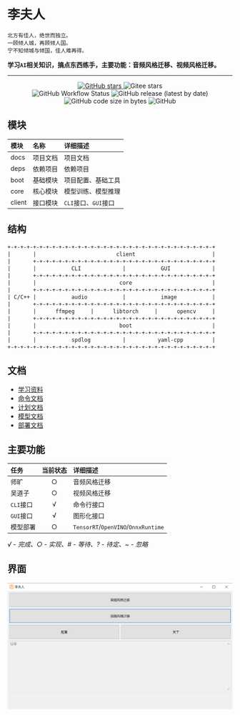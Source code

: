# 李夫人

```
北方有佳人，绝世而独立。
一顾倾人城，再顾倾人国。
宁不知倾城与倾国，佳人难再得。
```

**学习`AI`相关知识，搞点东西练手，主要功能：音频风格迁移、视频风格迁移。**

----

<p align="center">
    <a target="_blank" href="https://starchart.cc/acgist/lifuren">
        <img alt="GitHub stars" src="https://img.shields.io/github/stars/acgist/lifuren?style=flat-square&label=Github%20stars&color=crimson" />
    </a>
    <img alt="Gitee stars" src="https://img.shields.io/badge/dynamic/json?style=flat-square&label=Gitee%20stars&color=crimson&url=https://gitee.com/api/v5/repos/acgist/lifuren&query=$.stargazers_count&cacheSeconds=3600" />
    <br />
    <img alt="GitHub Workflow Status" src="https://img.shields.io/github/actions/workflow/status/acgist/lifuren/build.yml?style=flat-square&branch=master" />
    <img alt="GitHub release (latest by date)" src="https://img.shields.io/github/v/release/acgist/lifuren?style=flat-square&color=orange" />
    <img alt="GitHub code size in bytes" src="https://img.shields.io/github/languages/code-size/acgist/lifuren?style=flat-square&color=blue" />
    <img alt="GitHub" src="https://img.shields.io/github/license/acgist/lifuren?style=flat-square&color=blue" />
</p>

## 模块

|模块|名称|详细描述|
|:--|:--|:--|
|docs|项目文档|项目文档|
|deps|依赖项目|依赖项目|
|boot|基础模块|项目配置、基础工具|
|core|核心模块|模型训练、模型推理|
|client|接口模块|`CLI`接口、`GUI`接口|

## 结构

```
+-+-+-+-+-+-+-+-+-+-+-+-+-+-+-+-+-+-+-+-+-+-+-+-+-+-+-+-+-+-+-+-+
|       |                         client                        |
|       +-+-+-+-+-+-+-+-+-+-+-+-+-+-+-+-+-+-+-+-+-+-+-+-+-+-+-+-+
|       |           CLI             |           GUI             |
|       +-+-+-+-+-+-+-+-+-+-+-+-+-+-+-+-+-+-+-+-+-+-+-+-+-+-+-+-+
|       |                          core                         |
|       +-+-+-+-+-+-+-+-+-+-+-+-+-+-+-+-+-+-+-+-+-+-+-+-+-+-+-+-+
| C/C++ |           audio           |           image           |
|       +-+-+-+-+-+-+-+-+-+-+-+-+-+-+-+-+-+-+-+-+-+-+-+-+-+-+-+-+
|       |      ffmpeg     |      libtorch     |      opencv     |
|       +-+-+-+-+-+-+-+-+-+-+-+-+-+-+-+-+-+-+-+-+-+-+-+-+-+-+-+-+
|       |                          boot                         |
|       +-+-+-+-+-+-+-+-+-+-+-+-+-+-+-+-+-+-+-+-+-+-+-+-+-+-+-+-+
|       |           spdlog          |          yaml-cpp         |
+-+-+-+-+-+-+-+-+-+-+-+-+-+-+-+-+-+-+-+-+-+-+-+-+-+-+-+-+-+-+-+-+
```

## 文档

* [学习资料](./docs/AI.md)
* [命令文档](./docs/CLI.md)
* [计划文档](./docs/TODO.md)
* [模型文档](./docs/Model.md)
* [部署文档](./docs/Deploy.md)

## 主要功能

|任务|当前状态|详细描述|
|:--|:--:|:--|
|师旷|○|音频风格迁移|
|吴道子|○|视频风格迁移|
|`CLI`接口|√|命令行接口|
|`GUI`接口|√|图形化接口|
|模型部署|○|`TensorRT`/`OpenVINO`/`OnnxRuntime`|

*√ - 完成、○ - 实现、# - 等待、? - 待定、~ - 忽略*

## 界面

![主界面](./docs/main.png)
